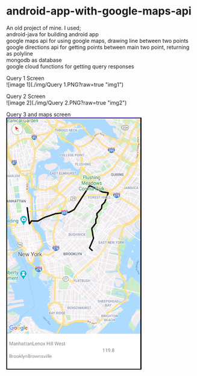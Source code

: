 # android-app-with-google-maps-api

An old project of mine. I used;  
android-java for building android app  
google maps api for using google maps, drawing line between two points  
google directions api for getting points between main two point, returning as polyline  
mongodb as database  
google cloud functions for getting query responses

Query 1 Screen  
![image 1](./img/Query 1.PNG?raw=true "img1")  


Query 2 Screen  
![image 2](./img/Query 2.PNG?raw=true "img2")   


Query 3 and maps screen  
![image 3](./img/polyline.PNG?raw=true "img3")  


